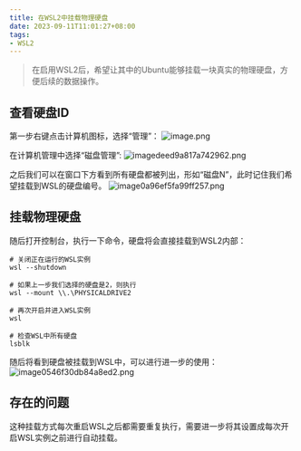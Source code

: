 ```yaml
---
title: 在WSL2中挂载物理硬盘
date: 2023-09-11T11:01:27+08:00
tags:
- WSL2
---
```


> 在启用WSL2后，希望让其中的Ubuntu能够挂载一块真实的物理硬盘，方便后续的数据操作。

## 查看硬盘ID
第一步右键点击计算机图标，选择“管理”：
![image.png](https://img.zprde.cn/images/2023/09/22/image.png)

在计算机管理中选择“磁盘管理”:
![imagedeed9a817a742962.png](https://img.zprde.cn/images/2023/09/22/imagedeed9a817a742962.png)

之后我们可以在窗口下方看到所有硬盘都被列出，形如“磁盘N”，此时记住我们希望挂载到WSL的硬盘编号。
![image0a96ef5fa99ff257.png](https://img.zprde.cn/images/2023/09/22/image0a96ef5fa99ff257.png)


## 挂载物理硬盘
随后打开控制台，执行一下命令，硬盘将会直接挂载到WSL2内部：
```shell
# 关闭正在运行的WSL实例
wsl --shutdown

# 如果上一步我们选择的硬盘是2，则执行
wsl --mount \\.\PHYSICALDRIVE2

# 再次开启并进入WSL实例
wsl

# 检查WSL中所有硬盘
lsblk
```
随后将看到硬盘被挂载到WSL中，可以进行进一步的使用：
![image0546f30db84a8ed2.png](https://img.zprde.cn/images/2023/09/22/image0546f30db84a8ed2.png)


## 存在的问题
这种挂载方式每次重启WSL之后都需要重复执行，需要进一步将其设置成每次开启WSL实例之前进行自动挂载。



